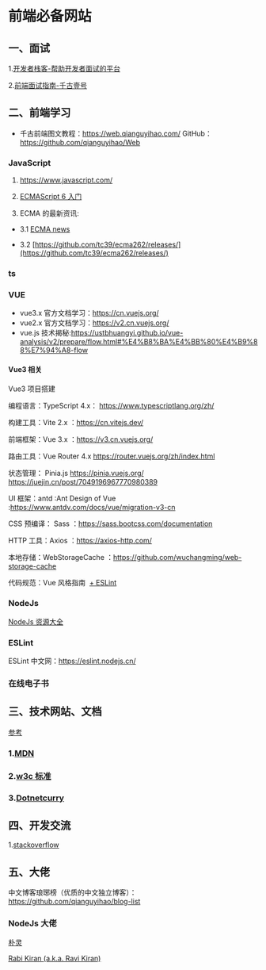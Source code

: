 # 前端必备网站

## 一、面试

1.[开发者栈客-帮助开发者面试的平台](https://www.developers.pub/wiki?category=%E5%89%8D%E7%AB%AF)

2.[前端面试指南-千古壹号](https://github.com/qianguyihao/Guide/tree/main)

## 二、前端学习

- 千古前端图文教程：https://web.qianguyihao.com/
  GitHub：https://github.com/qianguyihao/Web

### JavaScript

1. https://www.javascript.com/

2. [ECMAScript 6 入门](https://es6.ruanyifeng.com/)

3. ECMA 的最新资讯:

- 3.1 [ECMA news](https://www.ecma-international.org/news/)

- 3.2 [https://github.com/tc39/ecma262/releases/](https://github.com/tc39/ecma262/releases/)

### ts

### VUE

- vue3.x 官方文档学习：https://cn.vuejs.org/
- vue2.x 官方文档学习：https://v2.cn.vuejs.org/
- vue.js 技术揭秘:https://ustbhuangyi.github.io/vue-analysis/v2/prepare/flow.html#%E4%B8%BA%E4%BB%80%E4%B9%88%E7%94%A8-flow

#### Vue3 相关

Vue3 项目搭建

编程语言：TypeScript 4.x： https://www.typescriptlang.org/zh/

构建工具：Vite 2.x ：https://cn.vitejs.dev/

前端框架：Vue 3.x ：https://v3.cn.vuejs.org/

路由工具：Vue Router 4.x https://router.vuejs.org/zh/index.html

状态管理： Pinia.js https://pinia.vuejs.org/ https://juejin.cn/post/7049196967770980389

UI 框架：antd :Ant Design of Vue :https://www.antdv.com/docs/vue/migration-v3-cn

CSS 预编译： Sass ：https://sass.bootcss.com/documentation

HTTP 工具：Axios ：https://axios-http.com/

本地存储：WebStorageCache ：https://github.com/wuchangming/web-storage-cache

代码规范：Vue 风格指南  [+ ESLint](https://v3.cn.vuejs.org/style-guide/)

### NodeJs

[NodeJs 资源大全](https://github.com/binAlyx/awesome-nodejs)

### ESLint

ESLint 中文网：https://eslint.nodejs.cn/

### 在线电子书

## 三、技术网站、文档

[参考](https://blog.csdn.net/qq_39894133/article/details/79470510)

### 1.[MDN](https://developer.mozilla.org)

### 2.[w3c 标准](https://www.w3.org/)

### 3.[Dotnetcurry](https://www.dotnetcurry.com/)

## 四、开发交流

1.[stackoverflow](https://stackoverflow.com/)

## 五、大佬

中文博客琅琊榜（优质的中文独立博客）：https://github.com/qianguyihao/blog-list

### NodeJs 大佬

[朴灵](https://www.zhihu.com/people/po-ling)

[Rabi Kiran (a.k.a. Ravi Kiran)](https://www.dotnetcurry.com/author/ravi-kiran)
